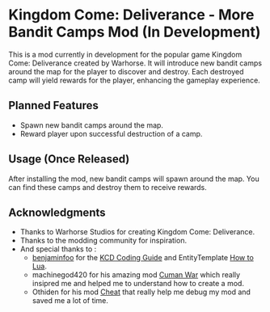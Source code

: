 # Kingdom Come: Deliverance - More Bandit Camps Mod (In Development)

This is a mod currently in development for the popular game Kingdom Come: Deliverance created by Warhorse. It will introduce new bandit camps around the map for the player to discover and destroy. Each destroyed camp will yield rewards for the player, enhancing the gameplay experience.

## Planned Features

- Spawn new bandit camps around the map.
- Reward player upon successful destruction of a camp.

[//]: # (## Installation &#40;Once Released&#41;)

[//]: # ()
[//]: # (1. Download the latest release from the GitHub repository.)

[//]: # (2. Extract the downloaded file.)

[//]: # (3. Place the extracted files into your Kingdom Come: Deliverance mods directory.)

[//]: # (4. Launch the game and enjoy the new challenges!)

## Usage (Once Released)

After installing the mod, new bandit camps will spawn around the map. You can find these camps and destroy them to receive rewards.

[//]: # (## Contributing)

[//]: # ()
[//]: # (Contributions are welcome! Please read the [CONTRIBUTING.md]&#40;CONTRIBUTING.md&#41; for details on how to contribute.)

[//]: # (## License)

[//]: # ()
[//]: # (This project is licensed under the MIT License - see the [LICENSE.md]&#40;LICENSE.md&#41; file for details.)

## Acknowledgments

- Thanks to Warhorse Studios for creating Kingdom Come: Deliverance.
- Thanks to the modding community for inspiration.
- And special thanks to :
    - [benjaminfoo](https://github.com/benjaminfoo) for the [KCD Coding Guide](https://github.com/benjaminfoo/kcd_coding_guide) and EntityTemplate [How to Lua](https://www.nexusmods.com/kingdomcomedeliverance/mods/1344).
    - machinegod420 for his amazing mod [Cuman War](https://www.nexusmods.com/kingdomcomedeliverance/mods/1101) which really insipred me and helped me to understand how to create a mod.
    - Othiden for his mod [Cheat](https://www.nexusmods.com/kingdomcomedeliverance/mods/106) that really help me debug my mod and saved me a lot of time.
